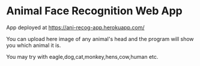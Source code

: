 # Animal Face Recognition Web App

App deployed at  https://ani-recog-app.herokuapp.com/

You can upload here image of any animal's head and the program will show you which animal it is.

You may try with eagle,dog,cat,monkey,hens,cow,human etc.

